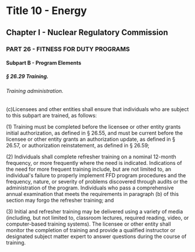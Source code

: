 
# Title 10 - Energy
## Chapter I - Nuclear Regulatory Commission
### PART 26 - FITNESS FOR DUTY PROGRAMS
#### Subpart B - Program Elements
##### § 26.29 Training.
###### Training administration.

(c)Licensees and other entities shall ensure that individuals who are subject to this subpart are trained, as follows:

(1) Training must be completed before the licensee or other entity grants initial authorization, as defined in § 26.55, and must be current before the licensee or other entity grants an authorization update, as defined in § 26.57, or authorization reinstatement, as defined in § 26.59;

(2) Individuals shall complete refresher training on a nominal 12-month frequency, or more frequently where the need is indicated. Indications of the need for more frequent training include, but are not limited to, an individual's failure to properly implement FFD program procedures and the frequency, nature, or severity of problems discovered through audits or the administration of the program. Individuals who pass a comprehensive annual examination that meets the requirements in paragraph (b) of this section may forgo the refresher training; and

(3) Initial and refresher training may be delivered using a variety of media (including, but not limited to, classroom lectures, required reading, video, or computer-based training systems). The licensee or other entity shall monitor the completion of training and provide a qualified instructor or designated subject matter expert to answer questions during the course of training.
